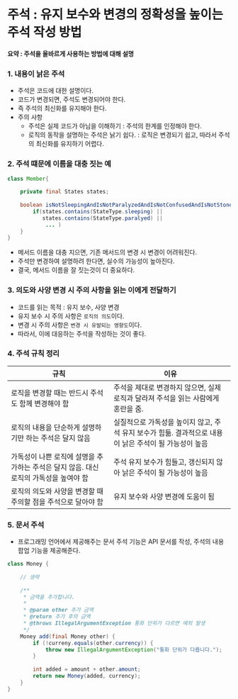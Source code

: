 # 주석 : 유지 보수와 변경의 정확성을 높이는 주석 작성 방법

#### 요약 : 주석을 올바르게 사용하는 방법에 대해 설명

### 1. 내용이 낡은 주석

- 주석은 코드에 대한 설명이다.
- 코드가 변경되면, 주석도 변경되어야 한다.
- 즉 주석의 최신화를 유지해야 한다. 
- 주의 사항
  - 주석은 실제 코드가 아님을 이해하기 : 주석의 한계를 인정해야 한다.
  - 로직의 동작을 설명하는 주석은 낡기 쉽다. : 로직은 변경되기 쉽고, 따라서 주석의 최신화를 유지하기 어렵다.

### 2. 주석 떄문에 이름을 대충 짓는 예

```java
class Member{

    private final States states;
    
    boolean isNotSleepingAndIsNotParalyzedAndIsNotConfusedAndIsNotStoneAndIsNotDead() {
        if(states.contains(StateType.sleeping) ||
           states.contains(StateType.paralyed) || 
            ... )
    }
}
```

- 메서드 이름을 대충 지으면, 기존 메서드의 변경 시 변경이 어려워진다.
- 주석만 변경하여 설명하려 한다면, 실수의 가능성이 높아진다.
- 결국, 메서드 이름을 잘 짓는것이 더 중요하다.

### 3. 의도와 사양 변경 시 주의 사항을 읽는 이에게 전달하기

- 코드를 읽는 목적 : 유지 보수, 사양 변경
- 유지 보수 시 주의 사항은 `로직의 의도`이다.
- 변경 시 주의 사항은 `변경 시 유발되는 영향도`이다.
- 따라서, 이에 대응하는 주석을 작성하는 것이 좋다.

### 4. 주석 규칙 정리

| 규칙                                                | 이유                                                          |
|---------------------------------------------------|-------------------------------------------------------------|
| 로직을 변경할 때는 반드시 주석도 함께 변경해야 함                      | 주석을 제대로 변경하지 않으면, 실제 로직과 달라져 주석을 읽는 사람에게 혼란을 줌.             |
| 로직의 내용을 단순하게 설명하기만 하는 주석은 달지 않음                   | 실질적으로 가독성을 높이지 않고, 주석 유지 보수가 힘듦. 결과적으로 내용이 낡은 주석이 될 가능성이 높음 |
| 가독성이 나쁜 로직에 설명을 추가하는 주석은 달지 않음. 대신 로직의 가독성을 높여야 함 | 주석 유지 보수가 힘들고, 갱신되지 않아 낡은 주석이 될 가능성이 높음                     |
| 로직의 의도와 사양을 변경할 때 주의할 점을 주석으로 달아야 함               | 유지 보수와 사양 변경에 도움이 됨                                         |


### 5. 문서 주석

- 프로그래밍 언어에서 제공해주는 문서 주석 기능은 API 문서를 작성, 주석의 내용 팝업 기능을 제공해준다.

```java
class Money {
    
    // 생략
    
    /**
     * 금액을 추가합니다.
     * 
     * @param other 추가 금액
     * @return 추가 후의 금액
     * @throws IllegalArgumentException 통화 단위가 다르면 예외 발생
     */
    Money add(final Money other) {
        if (!curreny.equals(other.currency)) {
            throw new IllegalArgumentException("통화 단위가 다릅니다.");
        }
        
        int added = amount + other.amount;
        return new Money(added, currency);
    }
}
```


